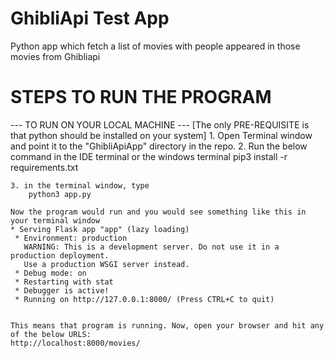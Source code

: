 # GhibliApi Test App
Python app which fetch a list of movies with people appeared in those movies from Ghibliapi
# STEPS TO RUN THE PROGRAM #

  --- TO RUN ON YOUR LOCAL MACHINE ---
    [The only PRE-REQUISITE is that python should be installed on your system]
    1. Open Terminal window and point it to the "GhibliApiApp" directory in the repo.
    2. Run the below command in the IDE terminal or the windows terminal
        pip3 install -r requirements.txt

    3. in the terminal window, type
        python3 app.py

    Now the program would run and you would see something like this in your terminal window
    * Serving Flask app "app" (lazy loading)
     * Environment: production
       WARNING: This is a development server. Do not use it in a production deployment.
       Use a production WSGI server instead.
     * Debug mode: on
     * Restarting with stat
     * Debugger is active!
     * Running on http://127.0.0.1:8000/ (Press CTRL+C to quit)


    This means that program is running. Now, open your browser and hit any of the below URLS:
    http://localhost:8000/movies/


